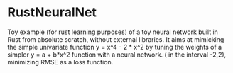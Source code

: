 # RustNeuralNet
Toy example (for rust learning purposes) of a toy neural network built in Rust from absolute scratch, without external libraries.
It aims at mimicking the simple univariate function y = x^4 - 2 * x^2 by tuning the weights of a simpler y = a + b*x^2 function with a neural network. ( in the interval -2,2), minimizing RMSE as a loss function.
